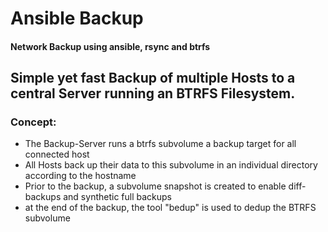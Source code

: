 # Ansible Backup
#### Network Backup using ansible, rsync and btrfs

## Simple yet fast Backup of multiple Hosts to a central Server running an BTRFS Filesystem.

### Concept:
 - The Backup-Server runs a btrfs subvolume a backup target for all connected host
 - All Hosts back up their data to this subvolume in an individual directory according to the hostname
 - Prior to the backup, a subvolume snapshot is created to enable diff-backups and synthetic full backups
 - at the end of the backup, the tool "bedup" is used to dedup the BTRFS subvolume

